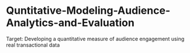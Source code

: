# Quntitative-Modeling-Audience-Analytics-and-Evaluation

Target: Developing a quantitative measure of audience engagement using real transactional data
